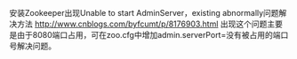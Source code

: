 安装Zookeeper出现Unable to start AdminServer，existing abnormally问题解决方法
http://www.cnblogs.com/byfcumt/p/8176903.html
出现这个问题主要是由于8080端口占用，可在zoo.cfg中增加admin.serverPort=没有被占用的端口号解决问题。